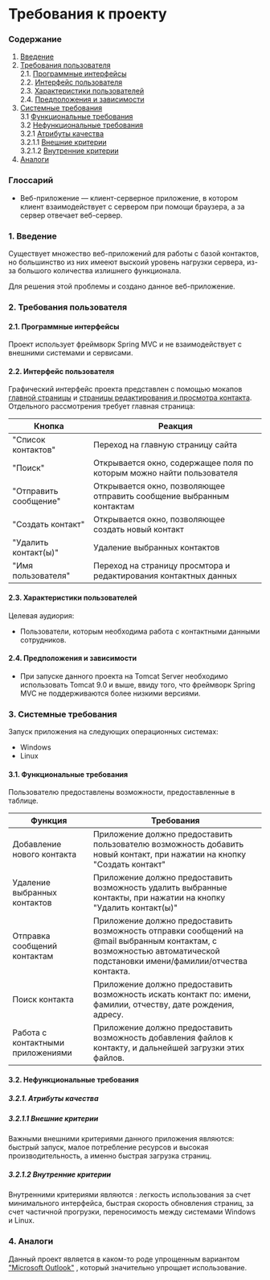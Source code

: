 # Требования к проекту
### Содержание
1. [Введение](#1)
2. [Требования пользователя](#2) <br>
  2.1. [Программные интерфейсы](#2.1) <br>
  2.2. [Интерфейс пользователя](#2.2) <br>
  2.3. [Характеристики пользователей](#2.3) <br>
  2.4. [Предположения и зависимости](#2.4) <br>
3. [Системные требования](#3.) <br>
  3.1 [Функциональные требования](#3.1) <br>
  3.2 [Нефункциональные требования](#3.2) <br>
     3.2.1 [Атрибуты качества](#3.2.1) <br>
     3.2.1.1 [Внешние критерии](#3.2.1.1) <br>
     3.2.1.2 [Внутренние критерии](#3.2.1.2) <br>
4. [Аналоги](#4) <br>

### Глоссарий
* Веб-приложение — клиент-серверное приложение, в котором клиент взаимодействует с сервером при помощи браузера, а за сервер отвечает веб-сервер.
  
### 1. Введение <a name="1"></a>
Существует множество веб-приложений для работы с базой контактов, но большинство  из них имееют выскоий уровень нагрузки сервера, из-за большого количества излишнего функционала. 

Для решения этой проблемы и создано данное веб-приложение.

### 2. Требования пользователя <a name="2"></a>
#### 2.1. Программные интерфейсы <a name="2.1"></a>
Проект использует фреймворк Spring MVC и не взаимодействует с внешними системами и сервисами.
#### 2.2. Интерфейс пользователя <a name="2.2"></a>
Графический интерфейс проекта представлен с помощью мокапов [главной страницы](https://raw.githubusercontent.com/evgenyv13/TRiTPO/master/LR2/ContactBook/docs/Project%20Documentation/mockups/mainpage.png) и [страницы редактирования и просмотра контакта](https://raw.githubusercontent.com/evgenyv13/TRiTPO/master/LR2/ContactBook/docs/Project%20Documentation/mockups/editpage.png).
Отдельного рассмотрения требует главная страница:

Кнопка | Реакция
--- | ---
"Список контактов" | Переход на главную страницу сайта
"Поиск" | Открывается окно, содержащее поля по которым можно найти пользователя
"Отправить сообщение" | Открывается окно, позволяющее отправить сообщение выбранным контактам
"Создать контакт" | Открывается окно, позволяющее создать новый контакт
"Удалить контакт(ы)" | Удаление выбранных контактов
"Имя пользователя" | Переход на страницу просмтора и редактирования контактных данных

#### 2.3. Характеристики пользователей <a name="2.3"></a>
Целевая аудиория:
* Пользователи, которым необходима работа с контактными данными сотрудников.
#### 2.4. Предположения и зависимости <a name="2.4"></a>
* При запуске данного проекта на Tomcat Server необходимо использовать Tomcat 9.0 и выше, ввиду того, что фреймворк Spring MVC не поддерживаются более низкими версиями.
### 3. Системные требования <a name="3"></a>
Запуск приложения на следующих операционных системах:
* Windows
* Linux
#### 3.1. Функциональные требования <a name="3.1"></a>
Пользователю предоставлены возможности, предоставленные в таблице.

Функция | Требования
--- | ---
Добавление нового контакта | Приложение должно предоставить пользователю возможность добавить новый контакт, при нажатии на кнопку "Создать контакт"
Удаление выбранных контактов | Приложение должно предоставить возможность удалить выбранные контакты, при нажатии на кнопку "Удалить контакт(ы)"
Отправка сообщений контактам | Приложение должно предоставить возможность отправки сообщений на @mail выбранным контактам, с возможностью автоматической подстановки имени/фамилии/отчества контакта.
Поиск контакта | Приложение должно предоставить возможность искать контакт по: имени, фамилии, отчеству, дате рождения, адресу.
Работа с контактными приложениями | Приложение должно предоставить возможность добавления файлов к контакту, и дальнейшей загрузки этих файлов.

#### 3.2. Нефункциональные требования <a name="3.2"></a>
  ##### 3.2.1. Атрибуты качества <a name="3.2.1"></a>
  ##### 3.2.1.1 Внешние критерии <a name="3.2.1.1"></a>
Важными внешними критериями данного приложения являются: быстрый запуск, малое потребление ресурсов и высокая производительность, а именно быстрая загрузка страниц.
  ##### 3.2.1.2 Внутренние критерии <a name="3.2.1.2"></a>
Внутренними критериями являются : легкость использования за счет минимального интерфейса, быстрая скорость обновления страниц, за счет частичной прогрузки, переносимость между системами Windows и Linux.
### 4. Аналоги <a name="4"></a>
Данный проект является в каком-то роде упрощенным вариантом ["Microsoft Outlook"](https://account.microsoft.com/account/outlook) , который значительно упрощает использование.
